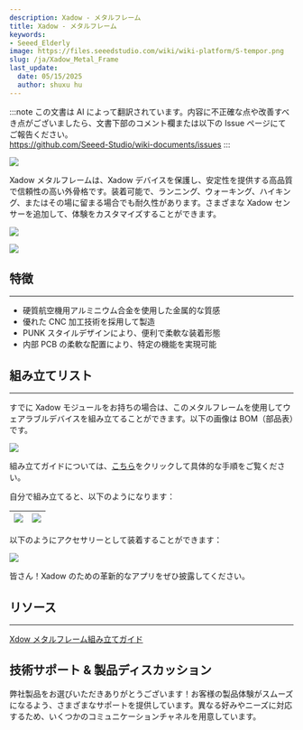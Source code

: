 ```yaml
---
description: Xadow - メタルフレーム
title: Xadow - メタルフレーム
keywords:
- Seeed_Elderly
image: https://files.seeedstudio.com/wiki/wiki-platform/S-tempor.png
slug: /ja/Xadow_Metal_Frame
last_update:
  date: 05/15/2025
  author: shuxu hu
---
```

:::note
この文書は AI によって翻訳されています。内容に不正確な点や改善すべき点がございましたら、文書下部のコメント欄または以下の Issue ページにてご報告ください。  
https://github.com/Seeed-Studio/wiki-documents/issues
:::

![](https://files.seeedstudio.com/wiki/Xadow_Metal_Frame/img/XFrame_01.jpg)

Xadow メタルフレームは、Xadow デバイスを保護し、安定性を提供する高品質で信頼性の高い外骨格です。装着可能で、ランニング、ウォーキング、ハイキング、またはその場に留まる場合でも耐久性があります。さまざまな Xadow センサーを追加して、体験をカスタマイズすることができます。

![](https://files.seeedstudio.com/wiki/Xadow_Metal_Frame/img/XFrame.jpg)

[![](https://files.seeedstudio.com/wiki/Seeed-WiKi/docs/images/300px-Get_One_Now_Banner-ragular.png)](https://www.seeedstudio.com/Xadow-Metal-Frame-p-1554.html)

## 特徴
---
* 硬質航空機用アルミニウム合金を使用した金属的な質感
* 優れた CNC 加工技術を採用して製造
* PUNK スタイルデザインにより、便利で柔軟な装着形態
* 内部 PCB の柔軟な配置により、特定の機能を実現可能

## 組み立てリスト
---
すでに Xadow モジュールをお持ちの場合は、このメタルフレームを使用してウェアラブルデバイスを組み立てることができます。以下の画像は BOM（部品表）です。

![](https://files.seeedstudio.com/wiki/Xadow_Metal_Frame/img/Xadow_Enclosure1.jpg)

組み立てガイドについては、[こちら](https://files.seeedstudio.com/wiki/Xadow_Metal_Frame/res/Xdow_Metal_Frame_Guide.pdf)をクリックして具体的な手順をご覧ください。

自分で組み立てると、以下のようになります：

|![](https://files.seeedstudio.com/wiki/Xadow_Metal_Frame/img/IMG_7085.JPG)|![](https://files.seeedstudio.com/wiki/Xadow_Metal_Frame/img/XadowDiaplay.JPG)|
|---|---|

以下のようにアクセサリーとして装着することができます：

![](https://files.seeedstudio.com/wiki/Xadow_Metal_Frame/img/Xadow_metel_frame.jpg)

皆さん！Xadow のための革新的なアプリをぜひ披露してください。

## リソース
---
[Xdow メタルフレーム組み立てガイド](https://files.seeedstudio.com/wiki/Xadow_Metal_Frame/res/Xdow_Metal_Frame_Guide.pdf)

## 技術サポート & 製品ディスカッション

弊社製品をお選びいただきありがとうございます！お客様の製品体験がスムーズになるよう、さまざまなサポートを提供しています。異なる好みやニーズに対応するため、いくつかのコミュニケーションチャネルを用意しています。

<div class="button_tech_support_container">
<a href="https://forum.seeedstudio.com/" class="button_forum"></a> 
<a href="https://www.seeedstudio.com/contacts" class="button_email"></a>
</div>

<div class="button_tech_support_container">
<a href="https://discord.gg/eWkprNDMU7" class="button_discord"></a> 
<a href="https://github.com/Seeed-Studio/wiki-documents/discussions/69" class="button_discussion"></a>
</div>